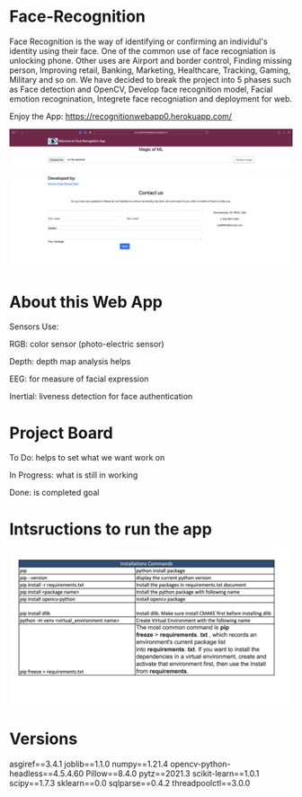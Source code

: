 # Face-Recognition
Face Recognition is the way of identifying or confirming an individul's identity using their face. One of the common use of face recogniation is unlocking phone. Other uses are Airport and border control, Finding missing person, Improving retail, Banking, Marketing, Healthcare, Tracking, Gaming, Military and so on. We have decided to break the project into 5 phases such as Face detection and OpenCV, Develop face recognition model, Facial emotion recognination, Integrete face recogniation and deployment for web. 

Enjoy the App: https://recognitionwebapp0.herokuapp.com/



![](AppView.png)

# About this Web App
Sensors Use:

RGB: color sensor (photo-electric sensor)

Depth: depth map analysis helps 

EEG: for measure of facial expression

Inertial: liveness detection for face authentication


# Project Board

To Do: helps to set what we want work on

In Progress: what is still in working

Done: is completed goal



# Intsructions to run the app
![](Instructions_commands.png)

# Versions 
asgiref==3.4.1
joblib==1.1.0
numpy==1.21.4
opencv-python-headless==4.5.4.60
Pillow==8.4.0
pytz==2021.3
scikit-learn==1.0.1
scipy==1.7.3
sklearn==0.0
sqlparse==0.4.2
threadpoolctl==3.0.0
